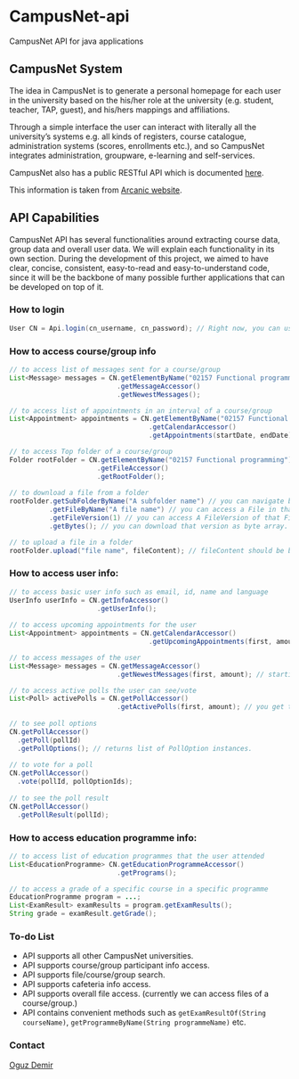 CampusNet-api
=============

CampusNet API for java applications

##  CampusNet System

The idea in CampusNet is to generate a personal homepage for each user in the university based on the his/her role at the university (e.g. student, teacher, TAP, guest), and his/hers mappings and affiliations.
 
Through a simple interface the user can interact with literally all the university’s systems e.g. all kinds of registers, course catalogue, administration systems (scores, enrollments etc.), and so CampusNet integrates administration, groupware, e-learning and self-services.

CampusNet also has a public RESTful API which is documented [here](https://www.campusnet.dtu.dk/data/Documentation/CampusNet%20public%20API.pdf).

This information is taken from [Arcanic website](http://www.arcanic.dk/a-app/CampusNet_University_System/CampusNet_System.html).

## API Capabilities
CampusNet API has several functionalities around extracting course data, group data and overall user data. We will explain each functionality in its own section. During the development of this project, we aimed to have clear, concise, consistent, easy-to-read and easy-to-understand code, since it will be the backbone of many possible further applications that can be developed on top of it.

### How to login

```java
User CN = Api.login(cn_username, cn_password); // Right now, you can use API only for DTU access.
```

### How to access course/group info

```java
// to access list of messages sent for a course/group
List<Message> messages = CN.getElementByName("02157 Functional programming")
                           .getMessageAccessor()
                           .getNewestMessages();

// to access list of appointments in an interval of a course/group
List<Appointment> appointments = CN.getElementByName("02157 Functional programming")
                                   .getCalendarAccessor()
                                   .getAppointments(startDate, endDate)

// to access Top folder of a course/group
Folder rootFolder = CN.getElementByName("02157 Functional programming")
                      .getFileAccessor()
                      .getRootFolder();
                      
// to download a file from a folder
rootFolder.getSubFolderByName("A subfolder name") // you can navigate between folders.
          .getFileByName("A file name") // you can access a File in that Folder.
          .getFileVersion(1) // you can access A FileVersion of that File.
          .getBytes(); // you can download that version as byte array. 

// to upload a file in a folder
rootFolder.upload("file name", fileContent); // fileContent should be byte array. 

```

### How to access user info:

```java
// to access basic user info such as email, id, name and language
UserInfo userInfo = CN.getInfoAccessor()
                      .getUserInfo();
                      
// to access upcoming appointments for the user
List<Appointment> appointments = CN.getCalendarAccessor()
                                   .getUpcomingAppointments(first, amount); // starting from _first_ calendar entry, returns _amount_ of calendar entries.

// to access messages of the user				   
List<Message> messages = CN.getMessageAccessor()
                           .getNewestMessages(first, amount); // starting from _first_ message, returns _amount_ of messages.

// to access active polls the user can see/vote
List<Poll> activePolls = CN.getPollAccessor()
                           .getActivePolls(first, amount); // you get the idea.
                           
// to see poll options
CN.getPollAccessor()
  .getPoll(pollId)
  .getPollOptions(); // returns list of PollOption instances.
  
// to vote for a poll
CN.getPollAccessor()
  .vote(pollId, pollOptionIds);
  
// to see the poll result
CN.getPollAccessor()
  .getPollResult(pollId);
```

### How to access education programme info:

```java
// to access list of education programmes that the user attended
List<EducationProgramme> CN.getEducationProgrammeAccessor()
                           .getPrograms();

// to access a grade of a specific course in a specific programme
EducationProgramme program = ...;
List<ExamResult> examResults = program.getExamResults();
String grade = examResult.getGrade();
```

### To-do List

- API supports all other CampusNet universities.
- API supports course/group participant info access.
- API supports file/course/group search.
- API supports cafeteria info access.
- API supports overall file access. (currently we can access files of a course/group.)
- API contains convenient methods such as `getExamResultOf(String courseName)`, `getProgrammeByName(String programmeName)` etc.  

### Contact

[Oguz Demir](mailto:oguzdemir3@gmail.com)

